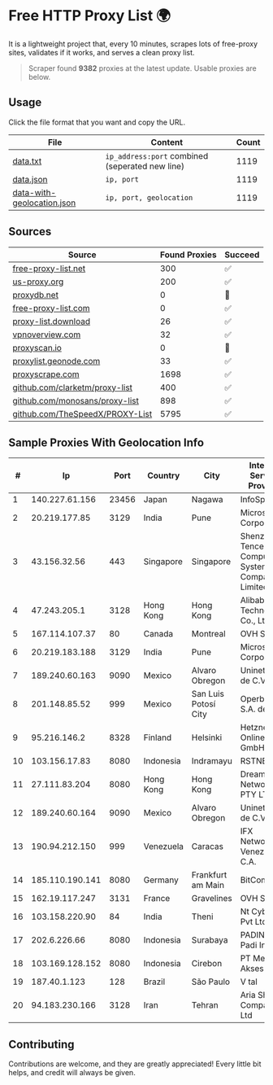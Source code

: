 
# Free HTTP Proxy List 🌍

It is a lightweight project that, every 10 minutes, scrapes lots of free-proxy sites, validates if it works, and serves a clean proxy list.


> Scraper found **9382** proxies at the latest update. Usable proxies are below.

## Usage

Click the file format that you want and copy the URL.


|File|Content|Count|
|----|-------|-----|
|[data.txt](https://raw.githubusercontent.com/themiralay/Proxy-List-World/master/data.txt)|`ip_address:port` combined (seperated new line)|1119|
|[data.json](https://raw.githubusercontent.com/themiralay/Proxy-List-World/master/data.json)|`ip, port`|1119|
|[data-with-geolocation.json](https://raw.githubusercontent.com/themiralay/Proxy-List-World/master/data-with-geolocation.json)|`ip, port, geolocation`|1119|

## Sources

|Source|Found Proxies|Succeed|
|------|-------------|-------|
|[free-proxy-list.net](https://free-proxy-list.net)|300|✅|
|[us-proxy.org](https://www.us-proxy.org)|200|✅|
|[proxydb.net](http://proxydb.net)|0|🚫|
|[free-proxy-list.com](https://free-proxy-list.com/?page=&port=&type%5B%5D=http&type%5B%5D=https&up_time=0&search=Search)|0|✅|
|[proxy-list.download](https://www.proxy-list.download/HTTP)|26|✅|
|[vpnoverview.com](https://vpnoverview.com/privacy/anonymous-browsing/free-proxy-servers)|32|✅|
|[proxyscan.io](https://www.proxyscan.io)|0|🚫|
|[proxylist.geonode.com](https://proxylist.geonode.com/api/proxy-list?limit=300&page=1&sort_by=lastChecked&sort_type=desc&protocols=http,https)|33|✅|
|[proxyscrape.com](https://api.proxyscrape.com/v2/?request=displayproxies&protocol=http&timeout=10000&country=all&ssl=all&anonymity=all)|1698|✅|
|[github.com/clarketm/proxy-list](https://raw.githubusercontent.com/clarketm/proxy-list/master/proxy-list-raw.txt)|400|✅|
|[github.com/monosans/proxy-list](https://raw.githubusercontent.com/monosans/proxy-list/main/proxies/http.txt)|898|✅|
|[github.com/TheSpeedX/PROXY-List](https://raw.githubusercontent.com/TheSpeedX/PROXY-List/master/http.txt)|5795|✅|


## Sample Proxies With Geolocation Info

|#|Ip|Port|Country|City|Internet Service Provider|
|-|--|----|-------|----|-------------------------|
|1|140.227.61.156|23456|Japan|Nagawa|InfoSphere|
|2|20.219.177.85|3129|India|Pune|Microsoft Corporation|
|3|43.156.32.56|443|Singapore|Singapore|Shenzhen Tencent Computer Systems Company Limited|
|4|47.243.205.1|3128|Hong Kong|Hong Kong|Alibaba (US) Technology Co., Ltd.|
|5|167.114.107.37|80|Canada|Montreal|OVH SAS|
|6|20.219.183.188|3129|India|Pune|Microsoft Corporation|
|7|189.240.60.163|9090|Mexico|Alvaro Obregon|Uninet S.A. de C.V.|
|8|201.148.85.52|999|Mexico|San Luis Potosí City|Operbes, S.A. de C.V.|
|9|95.216.146.2|8328|Finland|Helsinki|Hetzner Online GmbH|
|10|103.156.17.83|8080|Indonesia|Indramayu|RSTNET|
|11|27.111.83.204|8080|Hong Kong|Hong Kong|Dreamscape Networks PTY LTD|
|12|189.240.60.164|9090|Mexico|Alvaro Obregon|Uninet S.A. de C.V.|
|13|190.94.212.150|999|Venezuela|Caracas|IFX Networks Venezuela C.A.|
|14|185.110.190.141|8080|Germany|Frankfurt am Main|BitCommand|
|15|162.19.117.247|3131|France|Gravelines|OVH SAS|
|16|103.158.220.90|84|India|Theni|Nt Cybronet Pvt Ltd|
|17|202.6.226.66|8080|Indonesia|Surabaya|PADINET - Padi Internet|
|18|103.169.128.152|8080|Indonesia|Cirebon|PT Media Akses Data|
|19|187.40.1.123|128|Brazil|São Paulo|V tal|
|20|94.183.230.166|3128|Iran|Tehran|Aria Shatel Company Ltd|



## Contributing

Contributions are welcome, and they are greatly appreciated! Every
little bit helps, and credit will always be given.

